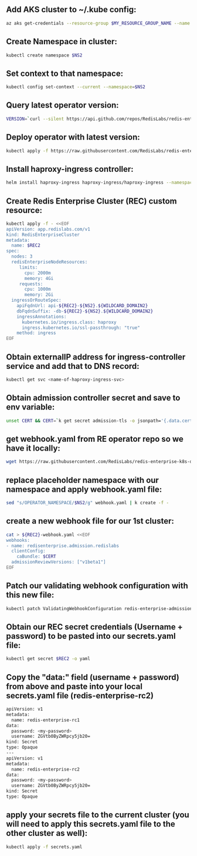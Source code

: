 ## Add AKS cluster to ~/.kube config:
```bash
az aks get-credentials --resource-group $MY_RESOURCE_GROUP_NAME --name $MY_AKS_CLUSTER_NAME
```
## Create Namespace in cluster:
```bash
kubectl create namespace $NS2
```
## Set context to that namespace:
```bash
kubectl config set-context --current --namespace=$NS2
```
## Query latest operator version:
```bash
VERSION=`curl --silent https://api.github.com/repos/RedisLabs/redis-enterprise-k8s-docs/releases/latest | grep tag_name | awk -F'"' '{print $4}'`
```
## Deploy operator with latest version:
```bash
kubectl apply -f https://raw.githubusercontent.com/RedisLabs/redis-enterprise-k8s-docs/$VERSION/bundle.yaml
```
## Install haproxy-ingress controller:
```bash
helm install haproxy-ingress haproxy-ingress/haproxy-ingress --namespace $NS2
```
## Create Redis Enterprise Cluster (REC) custom resource:
```bash
kubectl apply -f - <<EOF
apiVersion: app.redislabs.com/v1
kind: RedisEnterpriseCluster
metadata:
  name: $REC2
spec:
  nodes: 3
  redisEnterpriseNodeResources:
     limits:
       cpu: 2000m
       memory: 4Gi
     requests:
       cpu: 1000m
       memory: 2Gi
  ingressOrRouteSpec:
    apiFqdnUrl: api-${REC2}-${NS2}.${WILDCARD_DOMAIN2}
    dbFqdnSuffix: -db-${REC2}-${NS2}.${WILDCARD_DOMAIN2}
    ingressAnnotations:
      kubernetes.io/ingress.class: haproxy
      ingress.kubernetes.io/ssl-passthrough: "true"
    method: ingress
EOF
```
## Obtain externalIP address for ingress-controller service and add that to DNS record:
```bash
kubectl get svc <name-of-haproxy-ingress-svc>
```
## Obtain admission controller secret and save to env variable:
```bash 
unset CERT && CERT=`k get secret admission-tls -o jsonpath='{.data.cert}'` && echo $CERT
```
## get webhook.yaml from RE operator repo so we have it locally:
```bash
wget https://raw.githubusercontent.com/RedisLabs/redis-enterprise-k8s-docs/master/admission/webhook.yaml
```
## replace placeholder namespace with our namespace and apply webhook.yaml file:
```bash
sed "s/OPERATOR_NAMESPACE/$NS2/g" webhook.yaml | k create -f -
```
## create a new webhook file for our 1st cluster:
```bash
cat > ${REC2}-webhook.yaml <<EOF
webhooks:
- name: redisenterprise.admission.redislabs
  clientConfig:
    caBundle: $CERT
  admissionReviewVersions: ["v1beta1"]
EOF
```
## Patch our validating webhook configuration with this new file:
```bash
kubectl patch ValidatingWebhookConfiguration redis-enterprise-admission --patch "$(cat ${REC2}-webhook.yaml)"
```
## Obtain our REC secret credentials (Username + password) to be pasted into our secrets.yaml file:
```bash
kubectl get secret $REC2 -o yaml
```

## Copy the "data:" field (username + password) from above and paste into your local secrets.yaml file (redis-enterprise-rc2)

```bash
apiVersion: v1
metadata:
  name: redis-enterprise-rc1
data:
  password: <my-password>
  username: ZGVtb0ByZWRpcy5jb20=
kind: Secret
type: Opaque
---
apiVersion: v1
metadata:
  name: redis-enterprise-rc2
data:
  password: <my-password>
  username: ZGVtb0ByZWRpcy5jb20=
kind: Secret
type: Opaque
```

## apply your secrets file to the current cluster (you will need to apply this secrets.yaml file to the other cluster as well):
```bash
kubectl apply -f secrets.yaml
```
